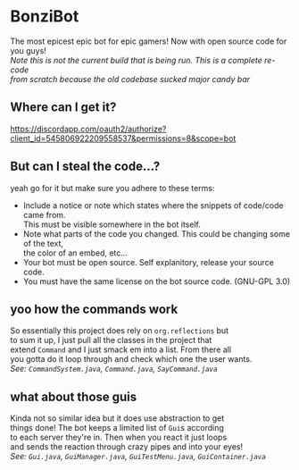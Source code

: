 # BonziBot
The most epicest epic bot for epic gamers! Now with open source code for you guys!<br />
*Note this is not the current build that is being run. This is a complete re-code<br />
from scratch because the old codebase sucked major candy bar*

## Where can I get it?
https://discordapp.com/oauth2/authorize?client_id=545806922209558537&permissions=8&scope=bot

## But can I steal the code...?
yeah go for it but make sure you adhere to these terms:<br />
- Include a notice or note which states where the snippets of code/code came from.<br />This must be visible somewhere in the bot itself.
- Note what parts of the code you changed. This could be changing some of the text,<br />the color of an embed, etc...
- Your bot must be open source. Self explanitory, release your source code.
- You must have the same license on the bot source code. (GNU-GPL 3.0)

## yoo how the commands work
So essentially this project does rely on `org.reflections` but<br />
to sum it up, I just pull all the classes in the project that<br />
extend `Command` and I just smack em into a list. From there all<br />
you gotta do it loop through and check which one the user wants.<br />
*See: `CommandSystem.java`, `Command.java`, `SayCommand.java`*

## what about those guis
Kinda not so similar idea but it does use abstraction to get<br />
things done! The bot keeps a limited list of `Gui`s according<br />
to each server they're in. Then when you react it just loops<br />
and sends the reaction through crazy pipes and into your eyes!<br />
*See: `Gui.java`, `GuiManager.java`, `GuiTestMenu.java`, `GuiContainer.java`*
